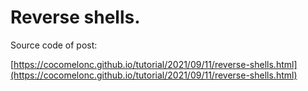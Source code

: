 # Reverse shells.

Source code of post:

[https://cocomelonc.github.io/tutorial/2021/09/11/reverse-shells.html](https://cocomelonc.github.io/tutorial/2021/09/11/reverse-shells.html)
